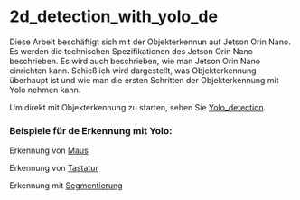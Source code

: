 # 2d_detection_with_yolo_de

Diese Arbeit beschäftigt sich mit der Objekterkennun auf Jetson Orin Nano. 
Es werden die technischen Spezifikationen des Jetson Orin Nano beschrieben.
Es wird auch beschrieben, wie man Jetson Orin Nano einrichten kann.
Schießlich wird dargestellt, was Objekterkennung überhaupt ist und wie man die ersten Schritten der Objekterkennung mit Yolo nehmen kann.

Um direkt mit Objekterkennung zu starten, sehen Sie [Yolo_detection](yolo_detection.pdf).

### Beispiele für de Erkennung mit Yolo:

Erkennung von [Maus](Bilder/mausErkennung.png)

Erkennung von [Tastatur](Bilder/tastaturErkennung.png)

Erkennung mit [Segmentierung](Bilder/Yolo_Segmentierungsbeispiel.png)